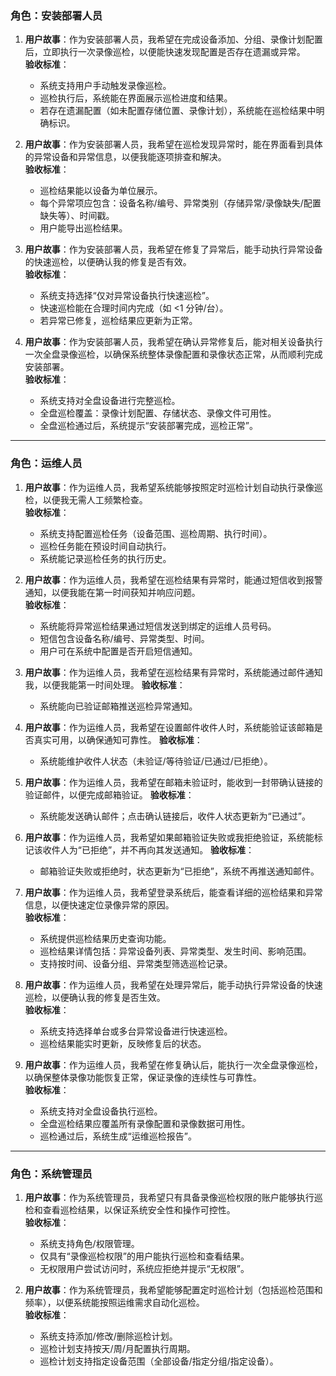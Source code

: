 ### 角色：安装部署人员

1. **用户故事**：作为安装部署人员，我希望在完成设备添加、分组、录像计划配置后，立即执行一次录像巡检，以便能快速发现配置是否存在遗漏或异常。  
    **验收标准**：
    
    - 系统支持用户手动触发录像巡检。
    - 巡检执行后，系统能在界面展示巡检进度和结果。
    - 若存在遗漏配置（如未配置存储位置、录像计划），系统能在巡检结果中明确标识。
        
2. **用户故事**：作为安装部署人员，我希望在巡检发现异常时，能在界面看到具体的异常设备和异常信息，以便我能逐项排查和解决。  
    **验收标准**：
    
    - 巡检结果能以设备为单位展示。
    - 每个异常项应包含：设备名称/编号、异常类别（存储异常/录像缺失/配置缺失等）、时间戳。
    - 用户能导出巡检结果。
        
3. **用户故事**：作为安装部署人员，我希望在修复了异常后，能手动执行异常设备的快速巡检，以便确认我的修复是否有效。  
    **验收标准**：
    
    - 系统支持选择“仅对异常设备执行快速巡检”。
    - 快速巡检能在合理时间内完成（如 <1 分钟/台）。
    - 若异常已修复，巡检结果应更新为正常。
        
4. **用户故事**：作为安装部署人员，我希望在确认异常修复后，能对相关设备执行一次全盘录像巡检，以确保系统整体录像配置和录像状态正常，从而顺利完成安装部署。  
    **验收标准**：
    
    - 系统支持对全盘设备进行完整巡检。
    - 全盘巡检覆盖：录像计划配置、存储状态、录像文件可用性。
    - 全盘巡检通过后，系统提示“安装部署完成，巡检正常”。
        

---

### 角色：运维人员

1. **用户故事**：作为运维人员，我希望系统能够按照定时巡检计划自动执行录像巡检，以便我无需人工频繁检查。  
    **验收标准**：
    
    - 系统支持配置巡检任务（设备范围、巡检周期、执行时间）。
    - 巡检任务能在预设时间自动执行。
    - 系统能记录巡检任务的执行历史。
        
2. **用户故事**：作为运维人员，我希望在巡检结果有异常时，能通过短信收到报警通知，以便我能在第一时间获知并响应问题。  
    **验收标准**：
    
    - 系统能将异常巡检结果通过短信发送到绑定的运维人员号码。
    - 短信包含设备名称/编号、异常类型、时间。
    - 用户可在系统中配置是否开启短信通知。
  
2. **用户故事**：作为运维人员，我希望在巡检结果有异常时，系统能通过邮件通知我，以便我能第一时间处理。
    **验收标准**：
    
    - 系统能向已验证邮箱推送巡检异常通知。
   
3. **用户故事**：作为运维人员，我希望在设置邮件收件人时，系统能验证该邮箱是否真实可用，以确保通知可靠性。
    **验收标准**：
    
    - 系统能维护收件人状态（未验证/等待验证/已通过/已拒绝）。
        
4. **用户故事**：作为运维人员，我希望在邮箱未验证时，能收到一封带确认链接的验证邮件，以便完成邮箱验证。
    **验收标准**：
    
    - 系统能发送确认邮件；点击确认链接后，收件人状态更新为“已通过”。
        
5. **用户故事**：作为运维人员，我希望如果邮箱验证失败或我拒绝验证，系统能标记该收件人为“已拒绝”，并不再向其发送通知。
    **验收标准**：
    
    - 邮箱验证失败或拒绝时，状态更新为“已拒绝”，系统不再推送通知邮件。
        
6. **用户故事**：作为运维人员，我希望登录系统后，能查看详细的巡检结果和异常信息，以便快速定位录像异常的原因。  
    **验收标准**：
    
    - 系统提供巡检结果历史查询功能。
    - 巡检结果详情包括：异常设备列表、异常类型、发生时间、影响范围。
    - 支持按时间、设备分组、异常类型筛选巡检记录。
        
7. **用户故事**：作为运维人员，我希望在处理异常后，能手动执行异常设备的快速巡检，以便确认我的修复是否生效。  
    **验收标准**：
    
    - 系统支持选择单台或多台异常设备进行快速巡检。
    - 巡检结果能实时更新，反映修复后的状态。
        
8. **用户故事**：作为运维人员，我希望在修复确认后，能执行一次全盘录像巡检，以确保整体录像功能恢复正常，保证录像的连续性与可靠性。  
    **验收标准**：
    
    - 系统支持对全盘设备执行巡检。
    - 全盘巡检结果应覆盖所有录像配置和录像数据可用性。
    - 巡检通过后，系统生成“运维巡检报告”。
        

---

### 角色：系统管理员

1. **用户故事**：作为系统管理员，我希望只有具备录像巡检权限的账户能够执行巡检和查看巡检结果，以保证系统安全性和操作可控性。  
    **验收标准**：
    
    - 系统支持角色/权限管理。
    - 仅具有“录像巡检权限”的用户能执行巡检和查看结果。
    - 无权限用户尝试访问时，系统应拒绝并提示“无权限”。
        
2. **用户故事**：作为系统管理员，我希望能够配置定时巡检计划（包括巡检范围和频率），以便系统能按照运维需求自动化巡检。  
    **验收标准**：
    
    - 系统支持添加/修改/删除巡检计划。
    - 巡检计划支持按天/周/月配置执行周期。
    - 巡检计划支持指定设备范围（全部设备/指定分组/指定设备）。
